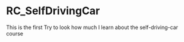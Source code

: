 # RC_SelfDrivingCar
This is the first Try to look how much I learn about the self-driving-car course
